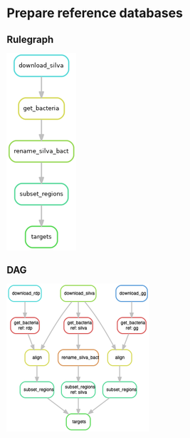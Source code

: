 # Prepare reference databases

## Rulegraph

![](../../figures/snakemake-graphs/rulegraph_prep_db.png)

## DAG

![](../../figures/snakemake-graphs/dag_prep_db.png)
